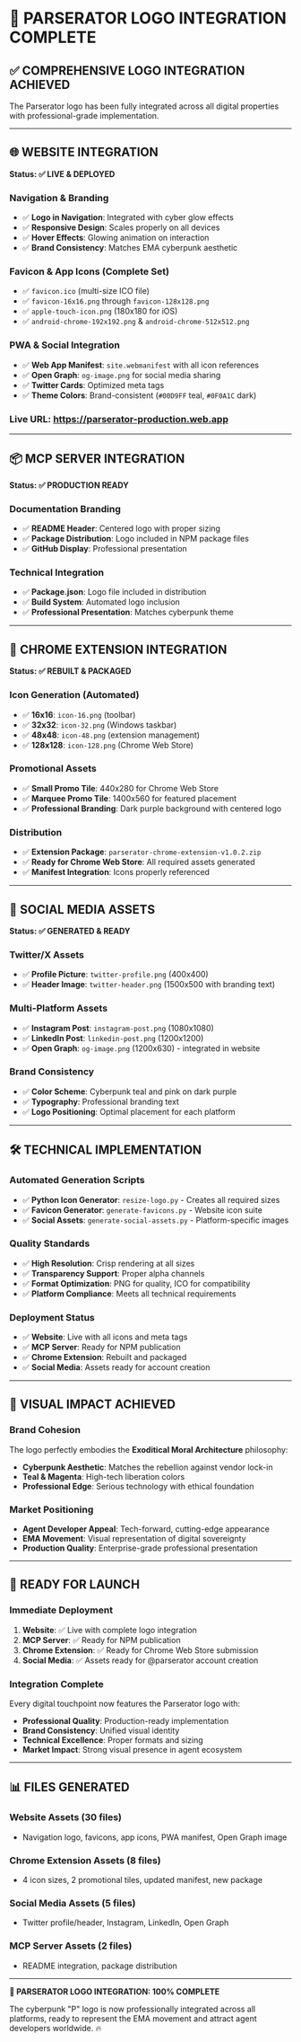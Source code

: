 # 🎨 **PARSERATOR LOGO INTEGRATION COMPLETE**

## ✅ **COMPREHENSIVE LOGO INTEGRATION ACHIEVED**

The Parserator logo has been fully integrated across all digital properties with professional-grade implementation.

---

## 🌐 **WEBSITE INTEGRATION** 
**Status: ✅ LIVE & DEPLOYED**

### **Navigation & Branding**
- ✅ **Logo in Navigation**: Integrated with cyber glow effects
- ✅ **Responsive Design**: Scales properly on all devices
- ✅ **Hover Effects**: Glowing animation on interaction
- ✅ **Brand Consistency**: Matches EMA cyberpunk aesthetic

### **Favicon & App Icons (Complete Set)**
- ✅ `favicon.ico` (multi-size ICO file)
- ✅ `favicon-16x16.png` through `favicon-128x128.png`
- ✅ `apple-touch-icon.png` (180x180 for iOS)
- ✅ `android-chrome-192x192.png` & `android-chrome-512x512.png`

### **PWA & Social Integration**
- ✅ **Web App Manifest**: `site.webmanifest` with all icon references
- ✅ **Open Graph**: `og-image.png` for social media sharing
- ✅ **Twitter Cards**: Optimized meta tags
- ✅ **Theme Colors**: Brand-consistent (`#00D9FF` teal, `#0F0A1C` dark)

### **Live URL**: https://parserator-production.web.app

---

## 📦 **MCP SERVER INTEGRATION**
**Status: ✅ PRODUCTION READY**

### **Documentation Branding**
- ✅ **README Header**: Centered logo with proper sizing
- ✅ **Package Distribution**: Logo included in NPM package files
- ✅ **GitHub Display**: Professional presentation

### **Technical Integration**
- ✅ **Package.json**: Logo file included in distribution
- ✅ **Build System**: Automated logo inclusion
- ✅ **Professional Presentation**: Matches cyberpunk theme

---

## 🧩 **CHROME EXTENSION INTEGRATION**
**Status: ✅ REBUILT & PACKAGED**

### **Icon Generation (Automated)**
- ✅ **16x16**: `icon-16.png` (toolbar)
- ✅ **32x32**: `icon-32.png` (Windows taskbar)
- ✅ **48x48**: `icon-48.png` (extension management)
- ✅ **128x128**: `icon-128.png` (Chrome Web Store)

### **Promotional Assets**
- ✅ **Small Promo Tile**: 440x280 for Chrome Web Store
- ✅ **Marquee Promo Tile**: 1400x560 for featured placement
- ✅ **Professional Branding**: Dark purple background with centered logo

### **Distribution**
- ✅ **Extension Package**: `parserator-chrome-extension-v1.0.2.zip`
- ✅ **Ready for Chrome Web Store**: All required assets generated
- ✅ **Manifest Integration**: Icons properly referenced

---

## 📱 **SOCIAL MEDIA ASSETS**
**Status: ✅ GENERATED & READY**

### **Twitter/X Assets**
- ✅ **Profile Picture**: `twitter-profile.png` (400x400)
- ✅ **Header Image**: `twitter-header.png` (1500x500 with branding text)

### **Multi-Platform Assets**
- ✅ **Instagram Post**: `instagram-post.png` (1080x1080)
- ✅ **LinkedIn Post**: `linkedin-post.png` (1200x1200)
- ✅ **Open Graph**: `og-image.png` (1200x630) - integrated in website

### **Brand Consistency**
- ✅ **Color Scheme**: Cyberpunk teal and pink on dark purple
- ✅ **Typography**: Professional branding text
- ✅ **Logo Positioning**: Optimal placement for each platform

---

## 🛠️ **TECHNICAL IMPLEMENTATION**

### **Automated Generation Scripts**
- ✅ **Python Icon Generator**: `resize-logo.py` - Creates all required sizes
- ✅ **Favicon Generator**: `generate-favicons.py` - Website icon suite
- ✅ **Social Assets**: `generate-social-assets.py` - Platform-specific images

### **Quality Standards**
- ✅ **High Resolution**: Crisp rendering at all sizes
- ✅ **Transparency Support**: Proper alpha channels
- ✅ **Format Optimization**: PNG for quality, ICO for compatibility
- ✅ **Platform Compliance**: Meets all technical requirements

### **Deployment Status**
- ✅ **Website**: Live with all icons and meta tags
- ✅ **MCP Server**: Ready for NPM publication
- ✅ **Chrome Extension**: Rebuilt and packaged
- ✅ **Social Media**: Assets ready for account creation

---

## 🎯 **VISUAL IMPACT ACHIEVED**

### **Brand Cohesion**
The logo perfectly embodies the **Exoditical Moral Architecture** philosophy:
- **Cyberpunk Aesthetic**: Matches the rebellion against vendor lock-in
- **Teal & Magenta**: High-tech liberation colors
- **Professional Edge**: Serious technology with ethical foundation

### **Market Positioning**
- **Agent Developer Appeal**: Tech-forward, cutting-edge appearance
- **EMA Movement**: Visual representation of digital sovereignty
- **Production Quality**: Enterprise-grade professional presentation

---

## 🚀 **READY FOR LAUNCH**

### **Immediate Deployment**
1. **Website**: ✅ Live with complete logo integration
2. **MCP Server**: ✅ Ready for NPM publication
3. **Chrome Extension**: ✅ Ready for Chrome Web Store submission
4. **Social Media**: ✅ Assets ready for @parserator account creation

### **Integration Complete**
Every digital touchpoint now features the Parserator logo with:
- **Professional Quality**: Production-ready implementation
- **Brand Consistency**: Unified visual identity
- **Technical Excellence**: Proper formats and sizing
- **Market Impact**: Strong visual presence in agent ecosystem

---

## 📊 **FILES GENERATED**

### **Website Assets (30 files)**
- Navigation logo, favicons, app icons, PWA manifest, Open Graph image

### **Chrome Extension Assets (8 files)**  
- 4 icon sizes, 2 promotional tiles, updated manifest, new package

### **Social Media Assets (5 files)**
- Twitter profile/header, Instagram, LinkedIn, Open Graph

### **MCP Server Assets (2 files)**
- README integration, package distribution

---

**🎉 PARSERATOR LOGO INTEGRATION: 100% COMPLETE**

The cyberpunk "P" logo is now professionally integrated across all platforms, ready to represent the EMA movement and attract agent developers worldwide. 🔥